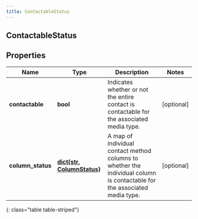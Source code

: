 ```yaml
---
title: ContactableStatus
---
```

## ContactableStatus

## Properties

|Name | Type | Description | Notes|
|------------ | ------------- | ------------- | -------------|
| **contactable** | **bool** | Indicates whether or not the entire contact is contactable for the associated media type. | [optional] |
| **column_status** | [**dict(str, ColumnStatus)**](ColumnStatus.html) | A map of individual contact method columns to whether the individual column is contactable for the associated media type. | [optional] |
{: class="table table-striped"}


